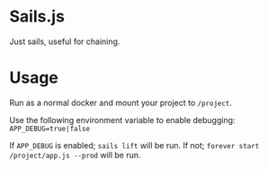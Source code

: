 # Sails.js

Just sails, useful for chaining.


# Usage

Run as a normal docker and mount your project to `/project`.

Use the following environment variable to enable debugging:
`APP_DEBUG=true|false`


If `APP_DEBUG` is enabled; `sails lift` will be run.
If not; `forever start /project/app.js --prod` will be run.